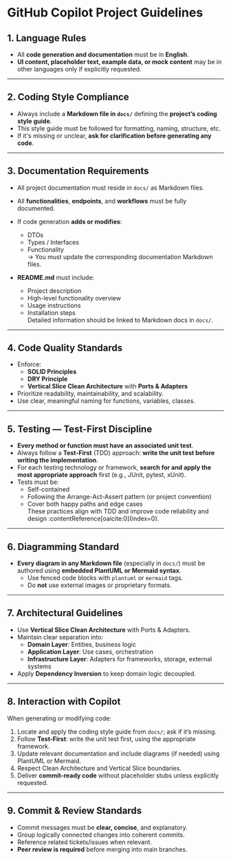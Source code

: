 # GitHub Copilot Project Guidelines

## 1. Language Rules
- All **code generation and documentation** must be in **English**.
- **UI content, placeholder text, example data, or mock content** may be in other languages only if explicitly requested.

---

## 2. Coding Style Compliance
- Always include a **Markdown file in `docs/`** defining the **project’s coding style guide**.
- This style guide must be followed for formatting, naming, structure, etc.
- If it's missing or unclear, **ask for clarification before generating any code**.

---

## 3. Documentation Requirements
- All project documentation must reside in `docs/` as Markdown files.
- All **functionalities**, **endpoints**, and **workflows** must be fully documented.
- If code generation **adds or modifies**:
  - DTOs
  - Types / Interfaces
  - Functionality  
  → You must update the corresponding documentation Markdown files.

- **README.md** must include:
  - Project description
  - High-level functionality overview
  - Usage instructions
  - Installation steps  
  Detailed information should be linked to Markdown docs in `docs/`.

---

## 4. Code Quality Standards
- Enforce:
  - **SOLID Principles**
  - **DRY Principle**
  - **Vertical Slice Clean Architecture** with **Ports & Adapters**
- Prioritize readability, maintainability, and scalability.
- Use clear, meaningful naming for functions, variables, classes.

---

## 5. Testing — Test-First Discipline
- **Every method or function must have an associated unit test**.
- Always follow a **Test-First** (TDD) approach: **write the unit test before writing the implementation**.
- For each testing technology or framework, **search for and apply the most appropriate approach** first (e.g., JUnit, pytest, xUnit).
- Tests must be:
  - Self-contained
  - Following the Arrange-Act-Assert pattern (or project convention)
  - Cover both happy paths and edge cases  
  These practices align with TDD and improve code reliability and design :contentReference[oaicite:0]{index=0}.

---

## 6. Diagramming Standard
- **Every diagram in any Markdown file** (especially in `docs/`) must be authored using **embedded PlantUML or Mermaid syntax**.
  - Use fenced code blocks with `plantuml` or `mermaid` tags.
  - Do **not** use external images or proprietary formats.

---

## 7. Architectural Guidelines
- Use **Vertical Slice Clean Architecture** with Ports & Adapters.
- Maintain clear separation into:
  - **Domain Layer**: Entities, business logic
  - **Application Layer**: Use cases, orchestration
  - **Infrastructure Layer**: Adapters for frameworks, storage, external systems
- Apply **Dependency Inversion** to keep domain logic decoupled.

---

## 8. Interaction with Copilot
When generating or modifying code:
1. Locate and apply the coding style guide from `docs/`; ask if it’s missing.
2. Follow **Test-First**: write the unit test first, using the appropriate framework.
3. Update relevant documentation and include diagrams (if needed) using PlantUML or Mermaid.
4. Respect Clean Architecture and Vertical Slice boundaries.
5. Deliver **commit-ready code** without placeholder stubs unless explicitly requested.

---

## 9. Commit & Review Standards
- Commit messages must be **clear, concise**, and explanatory.
- Group logically connected changes into coherent commits.
- Reference related tickets/issues when relevant.
- **Peer review is required** before merging into main branches.
